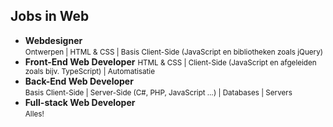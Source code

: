 Jobs in Web
-----------

 - **Webdesigner**  
   <small>Ontwerpen | HTML & CSS | Basis Client-Side (JavaScript en bibliotheken zoals jQuery)</small>
 - **Front-End Web Developer** 
   <small>HTML & CSS | Client-Side (JavaScript en afgeleiden zoals bijv. TypeScript) | Automatisatie</small>
 - **Back-End Web Developer**  
   <small>Basis Client-Side | Server-Side (C#, PHP, JavaScript …) | Databases | Servers</small>
 - **Full-stack Web Developer**  
   <small>Alles!</small>